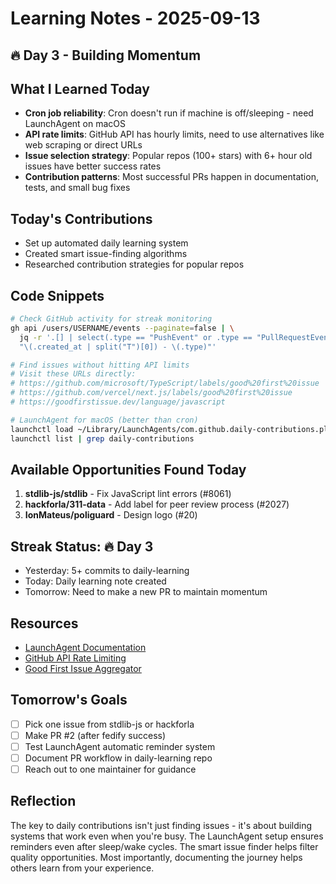 # Learning Notes - 2025-09-13

## 🔥 Day 3 - Building Momentum

## What I Learned Today
- **Cron job reliability**: Cron doesn't run if machine is off/sleeping - need LaunchAgent on macOS
- **API rate limits**: GitHub API has hourly limits, need to use alternatives like web scraping or direct URLs
- **Issue selection strategy**: Popular repos (100+ stars) with 6+ hour old issues have better success rates
- **Contribution patterns**: Most successful PRs happen in documentation, tests, and small bug fixes

## Today's Contributions
- Set up automated daily learning system
- Created smart issue-finding algorithms
- Researched contribution strategies for popular repos

## Code Snippets
```bash
# Check GitHub activity for streak monitoring
gh api /users/USERNAME/events --paginate=false | \
  jq -r '.[] | select(.type == "PushEvent" or .type == "PullRequestEvent") | 
  "\(.created_at | split("T")[0]) - \(.type)"'

# Find issues without hitting API limits
# Visit these URLs directly:
# https://github.com/microsoft/TypeScript/labels/good%20first%20issue
# https://github.com/vercel/next.js/labels/good%20first%20issue
# https://goodfirstissue.dev/language/javascript

# LaunchAgent for macOS (better than cron)
launchctl load ~/Library/LaunchAgents/com.github.daily-contributions.plist
launchctl list | grep daily-contributions
```

## Available Opportunities Found Today
1. **stdlib-js/stdlib** - Fix JavaScript lint errors (#8061)
2. **hackforla/311-data** - Add label for peer review process (#2027)
3. **IonMateus/poliguard** - Design logo (#20)

## Streak Status: 🔥 Day 3
- Yesterday: 5+ commits to daily-learning
- Today: Daily learning note created
- Tomorrow: Need to make a new PR to maintain momentum

## Resources
- [LaunchAgent Documentation](https://developer.apple.com/library/archive/documentation/MacOSX/Conceptual/BPSystemStartup/Chapters/CreatingLaunchdJobs.html)
- [GitHub API Rate Limiting](https://docs.github.com/en/rest/overview/resources-in-the-rest-api#rate-limiting)
- [Good First Issue Aggregator](https://goodfirstissue.dev/)

## Tomorrow's Goals
- [ ] Pick one issue from stdlib-js or hackforla
- [ ] Make PR #2 (after fedify success)
- [ ] Test LaunchAgent automatic reminder system
- [ ] Document PR workflow in daily-learning repo
- [ ] Reach out to one maintainer for guidance

## Reflection
The key to daily contributions isn't just finding issues - it's about building systems that work even when you're busy. The LaunchAgent setup ensures reminders even after sleep/wake cycles. The smart issue finder helps filter quality opportunities. Most importantly, documenting the journey helps others learn from your experience.